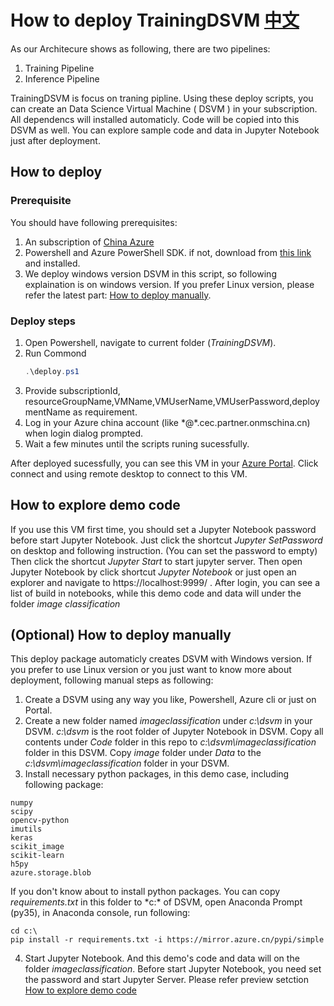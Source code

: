 # How to deploy TrainingDSVM [中文](README.md)
As our Architecure shows as following, there are two pipelines:
1. Training Pipeline
2. Inference Pipeline

TrainingDSVM is focus on traning pipline.
Using these deploy scripts, you can create an Data Science Virtual Machine ( DSVM ) in your subscription. 
All dependencs will installed automaticly. Code will be copied into this DSVM as well. You can explore sample code and data in Jupyter Notebook just after deployment.

## How to deploy

### Prerequisite
You should have following prerequisites:
1. An subscription of [China Azure](https://www.azure.cn/) 
2. Powershell and Azure PowerShell SDK. if not, download from [this link](https://github.com/Azure/azure-powershell/releases) and installed.  
3. We deploy windows version DSVM in this script, so following explaination is on windows version. If you prefer Linux version, please refer the latest part: [How to deploy manually](#optional-how-to-deploy-manually).

### Deploy steps
1. Open Powershell, navigate to current folder (*TrainingDSVM*).
2. Run Commond 
   ``` powershell
   .\deploy.ps1
   ```
3. Provide subscriptionId, resourceGroupName,VMName,VMUserName,VMUserPassword,deploymentName as requirement.
4. Log in your Azure china account (like \*@\*.cec.partner.onmschina.cn) when login dialog prompted.
5. Wait a few minutes until the scripts runing sucessfully.


After deployed sucessfully, you can see this VM in your [Azure Portal](https://portal.azure.cn/). Click connect and using remote desktop to connect to this VM.

## How to explore demo code
If you use this VM first time, you should set a Jupyter Notebook password before start Jupyter Notebook. Just  click the shortcut *Jupyter SetPassword* on desktop and following instruction. (You can set the password to empty)
Then click the shortcut *Jupyter Start* to start jupyter server. Then open Jupyter Notebook by click shortcut *Jupyter Notebook* or just open an explorer and navigate to https://localhost:9999/ .
After login, you can see a list of build in notebooks, while this demo code and data will under the folder *image classification*


## (Optional) How to deploy manually
This deploy package automaticly creates DSVM with Windows version. If you prefer to use Linux version or you just want to know more about deployment, following manual steps as following:
1. Create a DSVM using any way you like, Powershell, Azure cli or just on Portal.
2. Create a new folder named *imageclassification* under *c:\dsvm* in your DSVM. *c:\dsvm* is the root folder of Jupyter Notebook in DSVM. Copy all contents under *Code* folder in this repo to *c:\dsvm\imageclassification* folder in this DSVM. Copy *image* folder under *Data* to the *c:\dsvm\imageclassification* folder in your DSVM. 
3. Install necessary python packages, in this demo case, including following package:
```
numpy
scipy
opencv-python
imutils
keras
scikit_image
scikit-learn
h5py
azure.storage.blob
```
If you don't know about to install python packages. You can copy *requirements.txt* in this folder to *c:\* of DSVM, open Anaconda Prompt (py35), in Anaconda console, run following:
``` 
cd c:\
pip install -r requirements.txt -i https://mirror.azure.cn/pypi/simple
```

4. Start Jupyter Notebook. And this demo's code and data will on the folder *imageclassification*. Before start Jupyter Notebook, you need set the password and start Jupyter Server. Please refer preview setction [How to explore demo code](#how-to-explore-demo-code)
